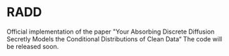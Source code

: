 # RADD
Official implementation of the paper "Your Absorbing Discrete Diffusion Secretly Models the Conditional Distributions of Clean Data“
The code will be released soon. 

